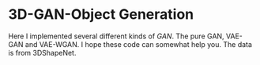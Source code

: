 # 3D-GAN-Object Generation
Here I implemented several different kinds of *GAN*.
The pure GAN, VAE-GAN and VAE-WGAN. I hope these code can somewhat help you.
The data is from 3DShapeNet. 
